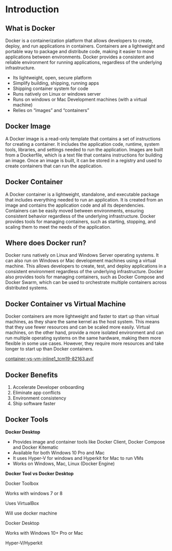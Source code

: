 # Introduction

## What is Docker

Docker is a containerization platform that allows developers to create, deploy, and run applications in containers. Containers are a lightweight and portable way to package and distribute code, making it easier to move applications between environments. Docker provides a consistent and reliable environment for running applications, regardless of the underlying infrastructure.

- Its lightweight, open, secure platform
- Simplify building, shipping, running apps
- Shipping container system for code
- Runs natively on Linux or windows server
- Runs on windows or Mac Development machines (with a virtual machine)
- Relies on “images” and “containers”

## Docker Image

A Docker image is a read-only template that contains a set of instructions for creating a container. It includes the application code, runtime, system tools, libraries, and settings needed to run the application. Images are built from a Dockerfile, which is a text file that contains instructions for building an image. Once an image is built, it can be stored in a registry and used to create containers that can run the application.

## Docker Container

A Docker container is a lightweight, standalone, and executable package that includes everything needed to run an application. It is created from an image and contains the application code and all its dependencies. Containers can be easily moved between environments, ensuring consistent behavior regardless of the underlying infrastructure. Docker provides tools for managing containers, such as starting, stopping, and scaling them to meet the needs of the application.

## Where does Docker run?

Docker runs natively on Linux and Windows Server operating systems. It can also run on Windows or Mac development machines using a virtual machine. This allows developers to create, test, and deploy applications in a consistent environment regardless of the underlying infrastructure. Docker also provides tools for managing containers, such as Docker Compose and Docker Swarm, which can be used to orchestrate multiple containers across distributed systems.

## Docker Container vs Virtual Machine

Docker containers are more lightweight and faster to start up than virtual machines, as they share the same kernel as the host system. This means that they use fewer resources and can be scaled more easily. Virtual machines, on the other hand, provide a more isolated environment and can run multiple operating systems on the same hardware, making them more flexible in some use cases. However, they require more resources and take longer to start up than Docker containers.

[container-vs-vm-inline1_tcm19-82163.avif](Introduction%204d96d164c8b84df7ab13d05af288b3cc/container-vs-vm-inline1_tcm19-82163.avif)

## Docker Benefits

1. Accelerate Developer onboarding
2. Eliminate app conflicts 
3. Environment consistency
4. Ship software faster

## Docker Tools

**Docker Desktop**

- Provides image and container tools like Docker Client, Docker Compose and Docker Kitematic
- Available for both Windows 10 Pro and Mac
- It uses Hyper-V for windows and Hyperkit for Mac to run VMs
- Works on Windows, Mac, Linux (Docker Engine)

**Docker Tool vs Docker Desktop**

Docker Toolbox

Works with windows 7 or 8

Uses VirtualBox

Will use docker machine

Docker Desktop

Works with Windows 10+ Pro or Mac

Hyper-V/Hyperkit